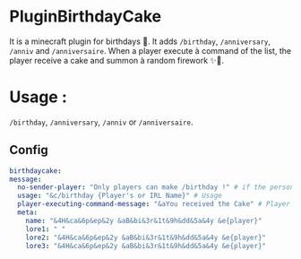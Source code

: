 # PluginBirthdayCake

It is a minecraft plugin for birthdays 🎂. It adds `/birthday`, `/anniversary`, `/anniv` and `/anniversaire`.
When a player execute à command of the list, the player receive a cake and summon à random firework ✨🎉.

# Usage :
`/birthday`, `/anniversary`, `/anniv` or `/anniversaire`.

## Config
```yml
birthdaycake: 
message: 
  no-sender-player: "Only players can make /birthday !" # if the person is not a player 
  usage: "&c/birthday {Player's or IRL Name}" # Usage 
  player-executing-command-message: "&aYou received the Cake" # Player executing the command 
  meta: 
    name: "&4H&ca&6p&ep&2y &aB&bi&3r&1t&9h&dd&5a&4y &e{player}" 
    lore1: " " 
    lore2: "&4H&ca&6p&ep&2y &aB&bi&3r&1t&9h&dd&5a&4y &e{player}" 
    lore3: "&4H&ca&6p&ep&2y &aB&bi&3r&1t&9h&dd&5a&4y &e{player}" 
```
